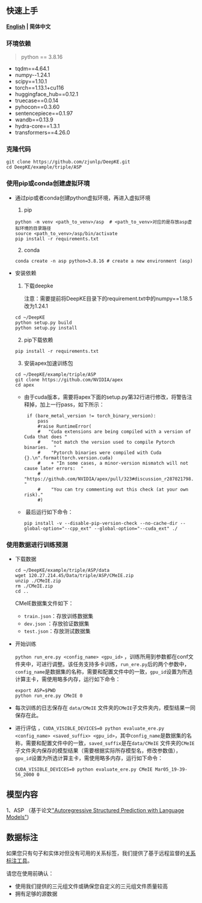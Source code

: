 ## 快速上手

**[English](./README.md) | 简体中文**

### 环境依赖

> python == 3.8.16

- tqdm==4.64.1
- numpy--1.24.1
- scipy==1.10.1
- torch==1.13.1+cu116
- huggingface_hub==0.12.1
- truecase==0.0.14
- pyhocon==0.3.60
- sentencepiece==0.1.97
- wandb==0.13.9
- hydra-core==1.3.1
- transformers==4.26.0

### 克隆代码

```
git clone https://github.com/zjunlp/DeepKE.git
cd DeepKE/example/triple/ASP
```

### 使用pip或conda创建虚拟环境

- 通过pip或者conda创建python虚拟环境，再进入虚拟环境

  1. pip

  ```
  python -m venv <path_to_venv>/asp  # <path_to_venv>对应的是存放asp虚拟环境的目录路径
  source <path_to_venv>/asp/bin/activate
  pip install -r requirements.txt
  ```

  2. conda

  ```
  conda create -n asp python=3.8.16 # create a new environment (asp)
  ```

- 安装依赖

  1. 下载deepke

     注意：需要提前将DeepKE目录下的requirement.txt中的numpy==1.18.5改为1.24.1
  
  ```
  cd ~/DeepKE
  python setup.py build
  python setup.py install
  ```
  
  2. pip下载依赖
  
  ```
  pip install -r requirements.txt
  ```

  3. 安装apex加速训练包
  
  ```
  cd ~/DeepKE/example/triple/ASP
  git clone https://github.com/NVIDIA/apex
  cd apex
  ```
  
  - ​	由于cuda版本，需要将apex下面的setup.py第32行进行修改，将警告注释掉，加上一行pass，如下所示：
  
       ```
        if (bare_metal_version != torch_binary_version):
           	pass
           	#raise RuntimeError(
           	#   "Cuda extensions are being compiled with a version of Cuda that does "
           	#    "not match the version used to compile Pytorch binaries.  "
           	#    "Pytorch binaries were compiled with Cuda {}.\n".format(torch.version.cuda)
           	#    + "In some cases, a minor-version mismatch will not cause later errors:  "
           	#    "https://github.com/NVIDIA/apex/pull/323#discussion_r287021798.  "
           	#    "You can try commenting out this check (at your own risk)."
           	#)
       ```
  
  - ​	最后运行如下命令：
  
    ```
    pip install -v --disable-pip-version-check --no-cache-dir --global-option="--cpp_ext" --global-option="--cuda_ext" ./
    ```

### 使用数据进行训练预测

- 下载数据 

  ```
  cd ~/DeepKE/example/triple/ASP/data
  wget 120.27.214.45/Data/triple/ASP/CMeIE.zip
  unzip ./CMeIE.zip
  rm ./CMeIE.zip
  cd ..
  ```

  CMeIE数据集文件如下：

  - `train.json`：存放训练数据集
  - `dev.json` ：存放验证数据集
  - `test.json`：存放测试数据集

- 开始训练

  `python run_ere.py <config_name> <gpu_id>` ，训练所用到参数都在conf文件夹中，可进行调整。该任务支持多卡训练，`run_ere.py`后的两个参数中，`config_name`是数据集的名称，需要和配置文件中的一致，`gpu_id`设置为所选计算主卡，需使用略多内存，运行如下命令：

  ```
  export ASP=$PWD
  python run_ere.py CMeIE 0
  ```

- 每次训练的日志保存在 `data/CMeIE` 文件夹的`CMeIE`子文件夹内，模型结果一同保存在此。

- 进行评估 ，`CUDA_VISIBLE_DEVICES=0 python evaluate_ere.py <config_name> <saved_suffix> <gpu_id>`，其中`config_name`是数据集的名称，需要和配置文件中的一致，`saved_suffix`是在`data/CMeIE` 文件夹的`CMeIE`子文件夹内保存的模型结果（需要根据实际所存模型名，修改参数值），`gpu_id`设置为所选计算主卡，需使用略多内存，运行如下命令：

  ```
  CUDA_VISIBLE_DEVICES=0 python evaluate_ere.py CMeIE Mar05_19-39-56_2000 0
  ```


## 模型内容

1、ASP （基于论文["Autoregressive Structured Prediction with Language Models"](https://arxiv.org/abs/2210.14698))

## 数据标注

如果您只有句子和实体对但没有可用的关系标签，我们提供了基于远程监督的[关系标注工具](https://github.com/zjunlp/DeepKE/blob/main/example/re/prepare-data)。

请您在使用前确认：

- 使用我们提供的三元组文件或确保您自定义的三元组文件质量较高
- 拥有足够的源数据
